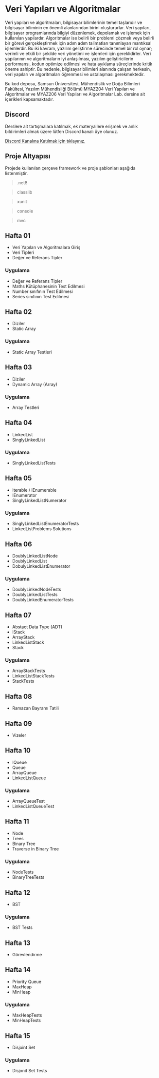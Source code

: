 # Veri Yapıları ve Algoritmalar

Veri yapıları ve algoritmaları, bilgisayar bilimlerinin temel taşlarıdır ve bilgisayar biliminin en önemli alanlarından birini oluştururlar. Veri yapıları, bilgisayar programlarında bilgiyi düzenlemek, depolamak ve işlemek için kullanılan yapılardır. Algoritmalar ise belirli bir problemi çözmek veya belirli bir görevi gerçekleştirmek için adım adım talimatları tanımlayan mantıksal işlemlerdir. Bu iki kavram, yazılım geliştirme sürecinde temel bir rol oynar; verimli ve etkili bir şekilde veri yönetimi ve işlemleri için gereklidirler. Veri yapılarının ve algoritmaların iyi anlaşılması, yazılım geliştiricilerin performansı, kodun optimize edilmesi ve hata ayıklama süreçlerinde kritik öneme sahiptir. Bu nedenle, bilgisayar bilimleri alanında çalışan herkesin, veri yapıları ve algoritmaları öğrenmesi ve ustalaşması gerekmektedir.

Bu kod deposu, Samsun Üniversitesi, Mühendislik ve Doğa Bilimleri Fakültesi, Yazılım Mühendisliği Bölümü MYAZ204 Veri Yapıları ve Algoritmalar ve MYAZ206 Veri Yapıları ve Algoritmalar Lab. dersine ait içerikleri kapsamaktadır. 

## Discord

Derslere ait tartışmalara katılmak, ek materyallere erişmek ve anlık bildirimleri almak üzere lütfen Discord kanalı üye olunuz.

[Discord Kanalına Katılmak için tıklayınız.](https://discord.gg/BfYb6Wg4hv)

## Proje Altyapısı
Projede kullanılan çerçeve framework ve proje şablonları aşağıda listenmiştir. 

> .net8

> classlib

> xunit

> console

> mvc

## Hafta 01
- Veri Yapıları ve Algoritmalara Giriş
- Veri Tipleri 
- Değer ve Referans Tipler

### Uygulama 
- Değer ve Referans Tipler
- Maths Kütüphanesinin Test Edilmesi
- Number sınıfının Test Edilmesi
- Series sınıfının Test Edilmesi

## Hafta 02
- Diziler
- Static Array

### Uygulama
- Static Array Testleri

## Hafta 03
- Diziler
- Dynamic Array (Array)

### Uygulama 
- Array Testleri


## Hafta 04
- LinkedList
- SinglyLinkedList

### Uygulama 
- SinglyLinkedListTests

## Hafta 05
- Iterable / IEnumerable<T>
- IEnumerator<T>
- SinglyLinkedListNumerator<T>

### Uygulama
- SinglyLinkedListEnumeratorTests
- LinkedListProblems Solutions

## Hafta 06
- DoublyLinkedListNode
- DoublyLinkedList
- DobulyLinkedListEnumerator

### Uygulama
- DoublyLinkedNodeTests
- DoublyLinkedListTests
- DoublyLinkedEnumeratorTests

## Hafta 07
- Abstact Data Type (ADT)
- IStack
- ArrayStack
- LinkedListStack
- Stack

### Uygulama
- ArrayStackTests
- LinkedListStackTests
- StackTests

## Hafta 08
- Ramazan Bayramı Tatili

## Hafta 09
- Vizeler


## Hafta 10
- IQueue
- Queue
- ArrayQueue
- LinkedListQueue

### Uygulama
- ArrayQueueTest
- LinkedListQueueTest

## Hafta 11
- Node
- Trees
- Binary Tree
- Traverse in Binary Tree

### Uygulama
- NodeTests
- BinaryTreeTests


## Hafta 12
- BST

### Uygulama
- BST Tests

## Hafta 13
- Görevlendirme

## Hafta 14
- Priority Queue
- MaxHeap
- MinHeap

### Uygulama
- MaxHeapTests
- MinHeapTests

## Hafta 15
- Disjoint Set

### Uygulama
- Disjonit Set Tests